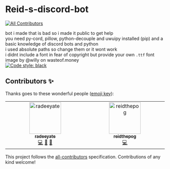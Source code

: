 # Reid-s-discord-bot
<!-- ALL-CONTRIBUTORS-BADGE:START - Do not remove or modify this section -->
[![All Contributors](https://img.shields.io/badge/all_contributors-2-orange.svg?style=flat-square)](#contributors-)
<!-- ALL-CONTRIBUTORS-BADGE:END -->
bot i made that is bad so i made it public to get help  
you need py-cord, pillow, python-decouple and uwuipy installed (pip) and a basic knowledge of discord bots and python  
i used absolute paths so change them or it wont work  
i didnt include a font in fear of copyright but provide your own `.ttf` font  
image by @willy on wasteof.money  
[![Code style: black](https://img.shields.io/badge/code%20style-black-000000.svg)](https://github.com/psf/black)

## Contributors ✨

Thanks goes to these wonderful people ([emoji key](https://allcontributors.org/docs/en/emoji-key)):

<!-- ALL-CONTRIBUTORS-LIST:START - Do not remove or modify this section -->
<!-- prettier-ignore-start -->
<!-- markdownlint-disable -->
<table>
  <tbody>
    <tr>
      <td align="center" valign="top" width="14.28%"><a href="http://radi8.dev"><img src="https://avatars.githubusercontent.com/u/124477460?v=4?s=100" width="100px;" alt="radeeyate"/><br /><sub><b>radeeyate</b></sub></a><br /><a href="https://github.com/reidthepog/Reids-discord-bot/commits?author=radeeyate" title="Code">💻</a> <a href="https://github.com/reidthepog/Reids-discord-bot/issues?q=author%3Aradeeyate" title="Bug reports">🐛</a> <a href="#question-radeeyate" title="Answering Questions">💬</a></td>
      <td align="center" valign="top" width="14.28%"><a href="https://github.com/reidthepog"><img src="https://avatars.githubusercontent.com/u/123068761?v=4?s=100" width="100px;" alt="reidthepog"/><br /><sub><b>reidthepog</b></sub></a><br /><a href="https://github.com/reidthepog/Reids-discord-bot/commits?author=reidthepog" title="Code">💻</a></td>
    </tr>
  </tbody>
</table>

<!-- markdownlint-restore -->
<!-- prettier-ignore-end -->

<!-- ALL-CONTRIBUTORS-LIST:END -->

This project follows the [all-contributors](https://github.com/all-contributors/all-contributors) specification. Contributions of any kind welcome!
